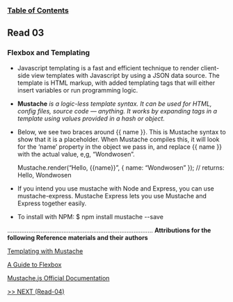 
### [Table of Contents](https://wondwosentsige.github.io/code-301-reading-notes/Home)

## Read 03

### Flexbox and Templating

- Javascript templating is a fast and efficient technique to render client-side view templates with Javascript by using a JSON data source. The template is HTML markup, with added templating tags that will either insert variables or run programming logic.

- __Mustache__ *is a logic-less template syntax. It can be used for HTML, config files, source code — anything. It works by expanding tags in a template using values provided in a hash or object.*


- Below, we see two braces around {{ name }}. This is Mustache syntax to show that it is a placeholder. When Mustache compiles this, it will look for the ‘name’ property in the object we pass in, and replace {{ name }} with the actual value, e,g, “Wondwosen”.

    Mustache.render(“Hello, {{name}}”, { name: “Wondwosen” });
    // returns: Hello, Wondwosen

- If you intend you use mustache with Node and Express, you can use mustache-express. Mustache Express lets you use Mustache and Express together easily.

- To install with NPM: $ npm install mustache --save



...................................................................................
__Attributions for the following Reference materials and their authors__


[Templating with Mustache](https://medium.com/@1sherlynn/javascript-templating-language-and-engine-mustache-js-with-node-and-express-f4c2530e73b2)

[A Guide to Flexbox](https://css-tricks.com/snippets/css/a-guide-to-flexbox/)

[ Mustache.js Official Documentation](https://github.com/janl/mustache.js)

























[>> NEXT (Read-04)](https://wondwosentsige.github.io/code-301-reading-notes/class-04)


